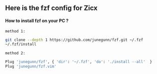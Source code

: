## Here is the fzf config for Zicx
#### How to install fzf on your PC ?
`method 1:`

```bash
git clone --depth 1 https://github.com/junegunn/fzf.git ~/.fzf
~/.fzf/install

```
`method 2:`
```bash
Plug 'junegunn/fzf', { 'dir': '~/.fzf', 'do': './install --all'  }
Plug 'junegunn/fzf.vim'

```
